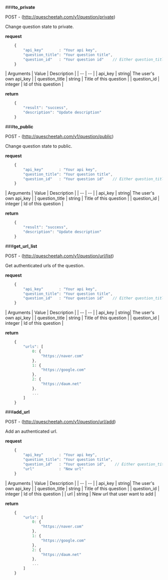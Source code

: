 ###**to_private**


POST - (http://quescheetah.com/v1/question/private)

Change question state to private.

**request**
```javascript 
    {
        "api_key"       : "Your api key",
        "question_title": "Your question title",
        "question_id"   : "Your question id"    // Either question_title and question_id is required.
    }
```

| Arguments | Value | Description |
| --        | --    |
| api_key | string| The user's own api_key |
| question_title | string | Title of this question |
| question_id  | integer  | Id of this question |


**return**
```javascript 
    {
        "result": "success",
        "description": "Update description"
    }
```
    
###**to_public**


POST - (http://quescheetah.com/v1/question/public)

Change question state to public.

**request**
```javascript 
    {
        "api_key"       : "Your api key",
        "question_title": "Your question title",
        "question_id"   : "Your question id"    // Either question_title and question_id is required.
    }
```

| Arguments | Value | Description |
| --        | --    |
| api_key | string| The user's own api_key |
| question_title | string | Title of this question |
| question_id  | integer  | Id of this question |

**return**
```javascript 
    {
        "result": "success",
        "description": "Update description"
    }
```
    
###**get_url_list**


POST - (http://quescheetah.com/v1/question/url/list)

Get authenticated urls of the question.

**request**
```javascript 
    {
        "api_key"       : "Your api key",
        "question_title": "Your question title",
        "question_id"   : "Your question id"    // Either question_title and question_id is required.
    }
```

| Arguments | Value | Description |
| --        | --    |
| api_key | string| The user's own api_key |
| question_title | string | Title of this question |
| question_id  | integer  | Id of this question |

**return**
```javascript 
    {
        "urls": [
            0: {
                "https://naver.com"
            },
            1: {
                "https://google.com"
            },
            2: {
                "https://daum.net"
            },
            ...
        ]
    }
```
    
###**add_url**


POST - (http://quescheetah.com/v1/question/url/add)

Add an authenticated url.

**request**
```javascript 
    {
        "api_key"       : "Your api key",
        "question_title": "Your question title",
        "question_id"   : "Your question id",    // Either question_title and question_id is required.
        "url"           : "New url"
    }
```

| Arguments | Value | Description |
| --        | --    |
| api_key | string| The user's own api_key |
| question_title | string | Title of this question |
| question_id  | integer  | Id of this question |
| url | string | New url that user want to add |

**return**
```javascript 
    {
        "urls": [
            0: {
                "https://naver.com"
            },
            1: {
                "https://google.com"
            },
            2: {
                "https://daum.net"
            },
            ...
        ]
    }
```